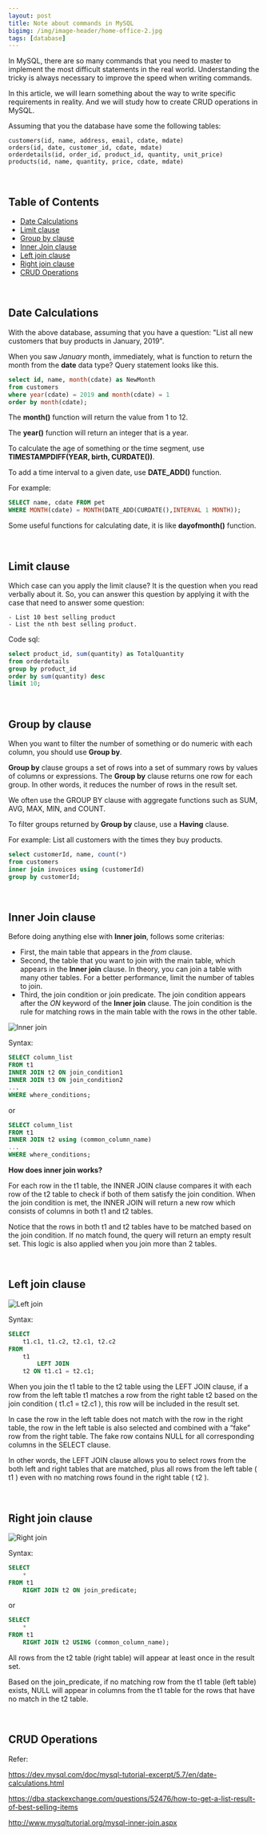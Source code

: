 ```yaml
---
layout: post
title: Note about commands in MySQL
bigimg: /img/image-header/home-office-2.jpg
tags: [database]
---
```


In MySQL, there are so many commands that you need to master to implement the most difficult statements in the real world. Understanding the tricky is always necessary to improve the speed when writing commands.

In this article, we will learn something about the way to write specific requirements in reality. And we will study how to create CRUD operations in MySQL.

Assuming that you the database have some the following tables:

```
customers(id, name, address, email, cdate, mdate)
orders(id, date, customer_id, cdate, mdate)
orderdetails(id, order_id, product_id, quantity, unit_price)
products(id, name, quantity, price, cdate, mdate)
```

<br>

## Table of Contents
- [Date Calculations](#date-calculations)
- [Limit clause](#limit-clause)
- [Group by clause](#group-by-clause)
- [Inner Join clause](#inner-join-clause)
- [Left join clause](#left-join-clause)
- [Right join clause](#right-join-clause)
- [CRUD Operations](#crud-operations)

<br>

## Date Calculations
With the above database, assuming that you have a question: "List all new customers that buy products in January, 2019".

When you saw *January* month, immediately, what is function to return the month from the **date** data type? Query statement looks like this.

```sql
select id, name, month(cdate) as NewMonth
from customers
where year(cdate) = 2019 and month(cdate) = 1
order by month(cdate);
```

The **month()** function will return the value from 1 to 12. 

The **year()** function will return an integer that is a year.

To calculate the age of something or the time segment, use **TIMESTAMPDIFF(YEAR, birth, CURDATE())**.

To add a time interval to a given date, use **DATE_ADD()** function.

For example:

```sql
SELECT name, cdate FROM pet
WHERE MONTH(cdate) = MONTH(DATE_ADD(CURDATE(),INTERVAL 1 MONTH));
```

Some useful functions for calculating date, it is like **dayofmonth()** function.

<br>

## Limit clause
Which case can you apply the limit clause? It is the question when you read verbally about it. So, you can answer this question by applying it with the case that need to answer some question:

```
- List 10 best selling product
- List the nth best selling product.
```

Code sql: 

```sql
select product_id, sum(quantity) as TotalQuantity
from orderdetails
group by product_id
order by sum(quantity) desc
limit 10;
```

<br>

## Group by clause
When you want to filter the number of something or do numeric with each column, you should use **Group by**.

**Group by** clause groups a set of rows into a set of summary rows by values of columns or expressions. The **Group by** clause returns one row for each group. In other words, it reduces the number of rows in the result set.

We often use the GROUP BY clause with aggregate functions such as SUM, AVG, MAX, MIN, and COUNT.

To filter groups returned by **Group by** clause, use a **Having** clause.

For example: List all customers with the times they buy products.

```sql
select customerId, name, count(*)
from customers
inner join invoices using (customerId)
group by customerId;
```

<br>

## Inner Join clause
Before doing anything else with **Inner join**, follows some criterias:
- First, the main table that appears in the *from* clause.
- Second, the table that you want to join with the main table, which appears in the **Inner join** clause. In theory, you can join a table with many other tables. For a better performance, limit the number of tables to join.
- Third, the join condition or join predicate. The join condition appears after the *ON* keyword of the **Inner join** clause. The join condition is the rule for matching rows in the main table with the rows in the other table.

![Inner join](../img/inner-join.png)

Syntax: 

```sql
SELECT column_list
FROM t1
INNER JOIN t2 ON join_condition1
INNER JOIN t3 ON join_condition2
...
WHERE where_conditions;
```

or 

```sql
SELECT column_list
FROM t1
INNER JOIN t2 using (common_column_name)
...
WHERE where_conditions;
```

**How does inner join works?**

For each row in the t1 table, the INNER JOIN clause compares it with each row of the t2 table to check if both of them satisfy the join condition. When the join condition is met, the INNER JOIN will return a new row which consists of columns in both t1 and t2 tables.

Notice that the rows in both t1 and t2 tables have to be matched based on the join condition. If no match found, the query will return an empty result set. This logic is also applied when you join more than 2 tables.

<br>

## Left join clause
![Left join](../img/left-join.png)

Syntax: 

```sql 
SELECT 
    t1.c1, t1.c2, t2.c1, t2.c2
FROM
    t1
        LEFT JOIN
    t2 ON t1.c1 = t2.c1;
```

When you join the t1 table to the t2 table using the LEFT JOIN clause, if a row from the left table t1 matches a row from the right table t2 based on the join condition ( t1.c1 = t2.c1 ), this row will be included in the result set.

In case the row in the left table does not match with the row in the right table, the row in the left table is also selected and combined with a “fake” row from the right table. The fake row contains NULL for all corresponding columns in the SELECT clause.

In other words, the LEFT JOIN clause allows you to select rows from the both left and right tables that are matched, plus all rows from the left table ( t1 ) even with no matching rows found in the right table ( t2 ).

<br>

## Right join clause
![Right join](../img/right-join.png)

Syntax: 

```sql
SELECT 
    * 
FROM t1
    RIGHT JOIN t2 ON join_predicate;
```

or 

```sql
SELECT 
    * 
FROM t1
    RIGHT JOIN t2 USING (common_column_name);
```

All rows from the t2 table (right table) will appear at least once in the result set.

Based on the join_predicate, if no matching row from the t1 table (left table) exists, NULL will appear in columns from the t1 table for the rows that have no match in the t2 table.

<br>

## CRUD Operations


Refer: 

https://dev.mysql.com/doc/mysql-tutorial-excerpt/5.7/en/date-calculations.html

https://dba.stackexchange.com/questions/52476/how-to-get-a-list-result-of-best-selling-items

http://www.mysqltutorial.org/mysql-inner-join.aspx

